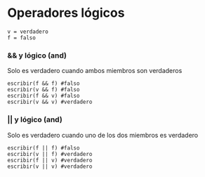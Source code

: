 # Operadores lógicos

```
v = verdadero
f = falso
```
### && y lógico (and)
Solo es verdadero cuando ambos miembros son verdaderos
```
escribir(f && f) #falso
escribir(v && f) #falso
escribir(f && v) #falso
escribir(v && v) #verdadero
```
### || y lógico (and)
Solo es verdadero cuando uno de los dos miembros es verdadero
```
escribir(f || f) #falso
escribir(v || f) #verdadero
escribir(f || v) #verdadero
escribir(v || v) #verdadero
```
